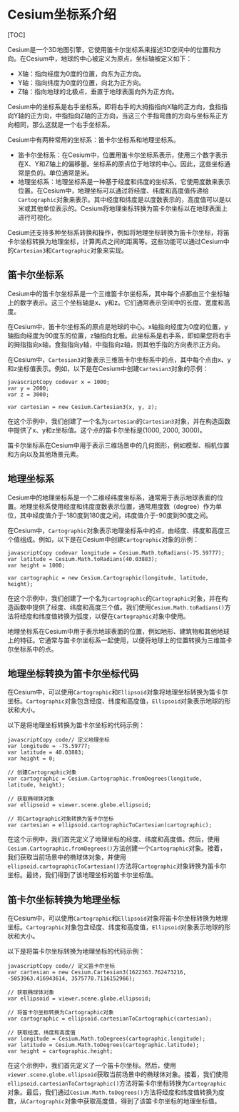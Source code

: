 # Cesium坐标系介绍

[TOC]

Cesium是一个3D地图引擎，它使用笛卡尔坐标系来描述3D空间中的位置和方向。在Cesium中，地球的中心被定义为原点，坐标轴被定义如下：

- X轴：指向经度为0度的位置，向东为正方向。
- Y轴：指向纬度为0度的位置，向北为正方向。
- Z轴：指向地球的北极点，垂直于地球表面向外为正方向。

Cesium中的坐标系是右手坐标系，即将右手的大拇指指向X轴的正方向，食指指向Y轴的正方向，中指指向Z轴的正方向，当这三个手指弯曲的方向与坐标系正方向相同，那么这就是一个右手坐标系。

Cesium中有两种常用的坐标系：笛卡尔坐标系和地理坐标系。

- 笛卡尔坐标系：在Cesium中，位置用笛卡尔坐标系表示，使用三个数字表示在X、Y和Z轴上的偏移量。坐标系的原点位于地球的中心。因此，这些坐标通常是负的。单位通常是米。
- 地理坐标系：地理坐标系是一种基于经度和纬度的坐标系，它使用度数来表示位置。在Cesium中，地理坐标可以通过将经度、纬度和高度值传递给`Cartographic`对象来表示。其中经度和纬度是以度数表示的，高度值可以是以米或其他单位表示的。Cesium将地理坐标转换为笛卡尔坐标以在地球表面上进行可视化。

Cesium还支持多种坐标系转换和操作，例如将地理坐标转换为笛卡尔坐标，将笛卡尔坐标转换为地理坐标，计算两点之间的距离等。这些功能可以通过Cesium中的`Cartesian3`和`Cartographic`对象来实现。

## 笛卡尔坐标系

Cesium中的笛卡尔坐标系是一个三维笛卡尔坐标系，其中每个点都由三个坐标轴上的数字表示。这三个坐标轴是x、y和z。它们通常表示空间中的长度、宽度和高度。

在Cesium中，笛卡尔坐标系的原点是地球的中心。x轴指向经度为0度的位置，y轴指向经度为90度东的位置，z轴指向北极。此坐标系是右手系，即如果您将右手的拇指指向x轴，食指指向y轴，中指指向z轴，则其他手指的方向表示正方向。

在Cesium中，`Cartesian3`对象表示三维笛卡尔坐标系中的点，其中每个点由x、y和z坐标值表示。例如，以下是在Cesium中创建`Cartesian3`对象的示例：

```
javascriptCopy codevar x = 1000;
var y = 2000;
var z = 3000;

var cartesian = new Cesium.Cartesian3(x, y, z);
```

在这个示例中，我们创建了一个名为`cartesian`的`Cartesian3`对象，并在构造函数中提供了x、y和z坐标值。这个点的笛卡尔坐标是(1000, 2000, 3000)。

笛卡尔坐标系在Cesium中用于表示三维场景中的几何图形，例如模型、相机位置和方向以及其他场景元素。

## 地理坐标系

Cesium中的地理坐标系是一个二维经纬度坐标系，通常用于表示地球表面的位置。地理坐标系使用经度和纬度度数表示位置，通常用度数（degree）作为单位，其中经度值介于-180度到180度之间，纬度值介于-90度到90度之间。

在Cesium中，`Cartographic`对象表示地理坐标系中的点，由经度、纬度和高度三个值组成。例如，以下是在Cesium中创建`Cartographic`对象的示例：

```
javascriptCopy codevar longitude = Cesium.Math.toRadians(-75.59777);
var latitude = Cesium.Math.toRadians(40.03883);
var height = 1000;

var cartographic = new Cesium.Cartographic(longitude, latitude, height);
```

在这个示例中，我们创建了一个名为`cartographic`的`Cartographic`对象，并在构造函数中提供了经度、纬度和高度三个值。我们使用`Cesium.Math.toRadians()`方法将经度和纬度值转换为弧度，以便在`Cartographic`对象中使用。

地理坐标系在Cesium中用于表示地球表面的位置，例如地形、建筑物和其他地球上的特征。它通常与笛卡尔坐标系一起使用，以便将地球上的位置转换为三维笛卡尔坐标系中的点。

## 地理坐标转换为笛卡尔坐标代码

在Cesium中，可以使用`Cartographic`和`Ellipsoid`对象将地理坐标转换为笛卡尔坐标。`Cartographic`对象包含经度、纬度和高度值，`Ellipsoid`对象表示地球的形状和大小。

以下是将地理坐标转换为笛卡尔坐标的代码示例：

```
javascriptCopy code// 定义地理坐标
var longitude = -75.59777;
var latitude = 40.03883;
var height = 0;

// 创建Cartographic对象
var cartographic = Cesium.Cartographic.fromDegrees(longitude, latitude, height);

// 获取椭球体对象
var ellipsoid = viewer.scene.globe.ellipsoid;

// 将Cartographic对象转换为笛卡尔坐标
var cartesian = ellipsoid.cartographicToCartesian(cartographic);
```

在这个示例中，我们首先定义了地理坐标的经度、纬度和高度值。然后，使用`Cesium.Cartographic.fromDegrees()`方法创建一个`Cartographic`对象。接着，我们获取当前场景中的椭球体对象，并使用`ellipsoid.cartographicToCartesian()`方法将`Cartographic`对象转换为笛卡尔坐标。最终，我们得到了该地理坐标的笛卡尔坐标值。

## 笛卡尔坐标转换为地理坐标

在Cesium中，可以使用`Cartographic`和`Ellipsoid`对象将笛卡尔坐标转换为地理坐标。`Cartographic`对象包含经度、纬度和高度值，`Ellipsoid`对象表示地球的形状和大小。

以下是将笛卡尔坐标转换为地理坐标的代码示例：

```
javascriptCopy code// 定义笛卡尔坐标
var cartesian = new Cesium.Cartesian3(1622363.762473216, -5053963.416943614, 3575778.7116152966);

// 获取椭球体对象
var ellipsoid = viewer.scene.globe.ellipsoid;

// 将笛卡尔坐标转换为Cartographic对象
var cartographic = ellipsoid.cartesianToCartographic(cartesian);

// 获取经度、纬度和高度值
var longitude = Cesium.Math.toDegrees(cartographic.longitude);
var latitude = Cesium.Math.toDegrees(cartographic.latitude);
var height = cartographic.height;
```

在这个示例中，我们首先定义了一个笛卡尔坐标。然后，使用`viewer.scene.globe.ellipsoid`获取当前场景中的椭球体对象。接着，我们使用`ellipsoid.cartesianToCartographic()`方法将笛卡尔坐标转换为`Cartographic`对象。最后，我们通过`Cesium.Math.toDegrees()`方法将经度和纬度值转换为度数，从`Cartographic`对象中获取高度值，得到了该笛卡尔坐标的地理坐标值。